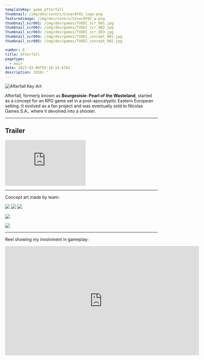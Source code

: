```yaml
---
templateKey: game_afterfall
thumbnail: /img/dev/covers/CoverAF02_logo.png
featuredimage: /img/dev/covers/CoverAF02_w.png
thumbnail_scr001: /img/dev/games/TVOEC_scr_001.jpg
thumbnail_scr002: /img/dev/games/TVOEC_scr_002.jpg
thumbnail_scr003: /img/dev/games/TVOEC_scr_003.jpg
thumbnail_scr004: /img/dev/games/TVOEC_concept_001.jpg
thumbnail_scr005: /img/dev/games/TVOEC_concept_002.jpg

number: 6
title: Afterfall
pagetype:
  - main
date: 2021-03-06T05:10:14.676Z
description: 2010r."
---
```


![Afterfall Key Art](/img/dev/covers/CoverAF02.png)


Afterfall, formerly known as **Bourgeoisie: Pearl of the Wasteland**, started as a concept for an RPG game set in a post-apocalyptic Eastern European setting. It evolved as a fan project and was eventually sold to Nicolas Games S.A., where it devolved into a shooter.

--- 

## Trailer 

<iframe width="266" height="151" src="https://www.youtube.com/embed/xUL5yPTW9Gk" title="Afterfall  Insanity  E3 2010   Teaser Trailer" frameborder="0" allow="accelerometer; autoplay; clipboard-write; encrypted-media; gyroscope; picture-in-picture; web-share" allowfullscreen></iframe>


--- 


Concept art made by team: 


![](/img/dev/games/123123.jpg)
![](/img/dev/games/124124512.jpg)
![](/img/dev/games/93.jpg)




![](/img/dev/itm1.png)

![](/img/dev/rsc6.jpg)


--- 

Reel showing my involvment in gameplay: 

<iframe title="vimeo-player" src="https://player.vimeo.com/video/35271180?h=8d1d7dcc52" width="640" height="360" frameborder="0"    allowfullscreen></iframe>